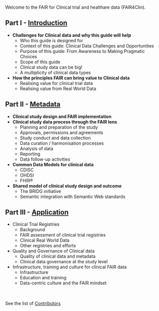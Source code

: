 Welcome to the FAIR for Clinical trial and healthare data (FAIR4Clin).  



## Part I - [Introduction](https://lltommy.github.io/pagesPlayground/introduction)
- **Challenges for Clinical data and why this guide will help**
  - Who this guide is designed for
  - Context of this guide: Clinical Data Challenges and Opportunities
  - Purpose of this guide: From Awareness to Making Pragmatic Choices
  - Scope of this guide
  - Clinical study data can be big!
  - A multiplicity of clinical data types
- **How the principles FAIR can bring value to Clinical data** 
  - Realising value for clinical trial data
  - Realising value from Real World Data

## Part II - [Metadata](https://lltommy.github.io/pagesPlayground/metadata)
- **Clinical study design and FAIR implementation**
- **Clinical study data process through the FAIR lens**
  - Planning and preparation of the study
  - Approvals, permissions and agreements
  - Study conduct and data collection
  - Data curation / harmonisation processes
  - Analysis of data
  - Reporting
  - Data follow-up activities 
- **Common Data Models for clinical data**
  - CDISC
  - OHDSI
  - FHIR®
- **Shared model of clinical study design and outcome**
  - The BRIDG initiative
  - Semantic integration with Semantic Web standards

## Part III - [Application](https://lltommy.github.io/pagesPlayground/application)
- Clinical Trial Registries
  - Background
  - FAIR assessment of clinical trial registries
  - Clinical Real World Data
  - Other registries and efforts
- Quality and Governance of Clinical data
  - Quality of clinical data and metadata
  - Clinical data governance at the study level
- Infrastructure, training and culture for clinical FAIR data
  - Infrastructure
  - Education and training
  - Data-centric culture and the FAIR mindset

 

<br><br>
See the list of [Contributors](https://lltommy.github.io/pagesPlayground/contributors)
